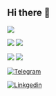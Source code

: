 ## Hi there 👋

<!--
**svoronkin/svoronkin** is a ✨ _special_ ✨ repository because its `README.md` (this file) appears on your GitHub profile.

Here are some ideas to get you started:

- 🔭 I’m currently working on ...
- 🌱 I’m currently learning ...
- 👯 I’m looking to collaborate on ...
- 🤔 I’m looking for help with ...
- 💬 Ask me about ...
- 📫 How to reach me: ...
- 😄 Pronouns: ...
- ⚡ Fun fact: ...
-->
![](http://github-profile-summary-cards.vercel.app/api/cards/profile-details?username=svoronkin&theme=zenburn)

![](http://github-profile-summary-cards.vercel.app/api/cards/stats?username=svoronkin&theme=zenburn)
![](http://github-profile-summary-cards.vercel.app/api/cards/most-commit-language?username=svoronkin&theme=zenburn)

![](http://github-profile-summary-cards.vercel.app/api/cards/repos-per-language?username=svoronkin&theme=zenburn) 
![](http://github-profile-summary-cards.vercel.app/api/cards/productive-time?svoronkin&theme=zenburn&utcOffset=3) 

[![Telegram](https://img.shields.io/badge/Telegram-2CA5E0?style=for-the-badge&logo=telegram&logoColor=white)](https://t.me/svoronkin/)

[![Linkgedin](https://img.shields.io/badge/LinkedIn-0077B5?style=for-the-badge&logo=linkedin&logoColor=white)](https://www.linkedin.com/in/sergei-voronkin-b2151438/)
